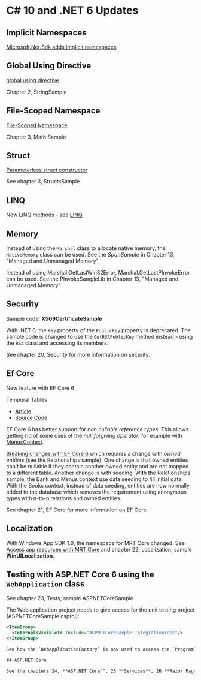 # C# 10 and .NET 6 Updates

## Implicit Namespaces

[Microsoft.Net.Sdk adds implicit namespaces](https://docs.microsoft.com/en-us/dotnet/core/compatibility/sdk/6.0/implicit-namespaces)

## Global Using Directive

[global using directive](https://docs.microsoft.com/en-us/dotnet/csharp/language-reference/proposals/csharp-10.0/globalusingdirective)

Chapter 2, StringSample

## File-Scoped Namespace

[File-Scoped Namespace](https://github.com/dotnet/csharplang/issues/137)

Chapter 3, Math Sample

## Struct

[Parameterless struct constructor](https://github.com/dotnet/csharplang/issues/99)

See chapter 3, StructsSample

## LINQ

New LINQ methods - see [LINQ](1_CS/LINQ/Readme.md)

## Memory

Instead of using the `Marshal` class to allocate native memory, the `NativeMemory` class can be used. See the *SpanSample* in Chapter 13, "Managed and Unmanaged Memory"

Instead of using Marshal.GetLastWin32Error, Marshal.GetLastPInvokeError can be used. See the PInvokeSampleLib in Chapter 13, "Managed and Unmanaged Memory"

## Security

Sample code: **X509CertificateSample**

With .NET 6, the `Key` property of the `PublicKey` property is deprecated. The sample code is changed to use the `GetRSAPublicKey` method instead - using the `RSA` class and accessing its members.

See chapter 20, Security for more information on security.

## Ef Core

New feature with EF Core 6:

Temporal Tables

* [Article](https://csharp.christiannagel.com/2022/01/31/efcoretemporaltables/)
* [Source Code](https://github.com/ProfessionalCSharp/ProfessionalCSharp2021/blob/main/5_More/EFCore/TemporalTableSample)

EF Core 6 has better support for *non nullable reference types*. This allows getting rid of some uses of the *null forgiving operator*, for example with [MenusContext](https://github.com/ProfessionalCSharp/ProfessionalCSharp2021/blob/main/2_Libs/EFCore/Relationships/Menus/MenusContext.cs).

[Breaking changes with EF Core 6](https://docs.microsoft.com/en-us/ef/core/what-is-new/ef-core-6.0/breaking-changes) which requires a change with *owned entities* (see the Relationships sample). 
One change is that owned entities can't be nullable if they contain another owned entity and are not mapped to a different table. 
Another change is with seeding. With the Relationships sample, the Bank and Menus context use data seeding to fill initial data. With the Books context, instead of data seeding, entities are now normally added to the database which removes the requirement using anonymous types with n-to-n relations and owned entities.

See chapter 21, EF Core for more information on EF Core.

## Localization

With Windows App SDK 1.0, the namespace for MRT Core changed. See [Access app resources with MRT Core](https://docs.microsoft.com/windows/apps/windows-app-sdk/mrtcore/mrtcore-overview#access-app-resources-with-mrt-core) and chapter 22, Localization, sample **WinUILocalization**.

## Testing with ASP.NET Core 6 using the `WebApplication` class

See chapter 23, Tests, sample ASPNETCoreSample

The Web application project needs to give access for the unit testing project (ASPNETCoreSample.csproj):

```xml
<ItemGroup>
  <InternalsVisibleTo Include="ASPNETCoreSample.IntegrationTest"/>
</ItemGroup>

See how the `WebApplicationFactory` is now used to access the `Program` class from the ASP.NET Core project in the test project *ASPNETCoreSample.IntegrationTest*

## ASP.NET Core

See the chapters 24, **ASP.NET Core"", 25 **Services**, 26 **Razor Pages and MVC**, and 27, **Blazor** for changes replacing the `Startup` class with top-level statements and the new `WebApplicationBuilder` class.
